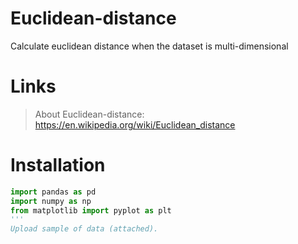 # Euclidean-distance
Calculate euclidean distance when the dataset is multi-dimensional

# Links
> About Euclidean-distance: https://en.wikipedia.org/wiki/Euclidean_distance

# Installation
```python
import pandas as pd
import numpy as np
from matplotlib import pyplot as plt
'''
Upload sample of data (attached). 
